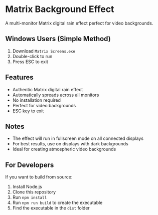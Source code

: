# Matrix Background Effect

A multi-monitor Matrix digital rain effect perfect for video backgrounds.

## Windows Users (Simple Method)
1. Download `Matrix Screens.exe`
2. Double-click to run
3. Press ESC to exit

## Features

- Authentic Matrix digital rain effect
- Automatically spreads across all monitors
- No installation required
- Perfect for video backgrounds
- ESC key to exit

## Notes

- The effect will run in fullscreen mode on all connected displays
- For best results, use on displays with dark backgrounds
- Ideal for creating atmospheric video backgrounds

## For Developers

If you want to build from source:

1. Install Node.js
2. Clone this repository
3. Run `npm install`
4. Run `npm run build` to create the executable
5. Find the executable in the `dist` folder 
